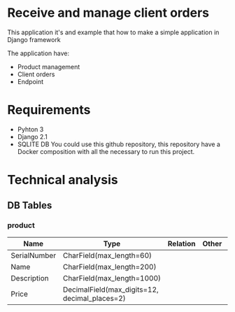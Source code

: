 # Receive and manage client orders

This application it's and example that how to make a simple application in Django framework

The application have:

 - Product management
 - Client orders
 - Endpoint

# Requirements

 - Pyhton 3
 - Django 2.1
 - SQLITE DB
You could use this github repository,  this repository have a Docker composition with all the necessary to run this project.

# Technical analysis

## DB Tables
### product
  

| Name         | Type                                          | Relation | Other |   |   |
|--------------|-----------------------------------------------|----------|-------|---|---|
| SerialNumber | CharField(max_length=60)                      |          |       |   |   |
| Name         | CharField(max_length=200)                     |          |       |   |   |
| Description  | CharField(max_length=1000)                    |          |       |   |   |
| Price        | DecimalField(max_digits=12, decimal_places=2) |          |       |   |   |

